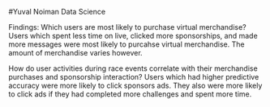 #Yuval Noiman Data Science

Findings:
Which users are most likely to purchase virtual merchandise? 
Users which spent less time on live, clicked more sponsorships, and made more messages were most likely to purcahse virtual merchandise. The amount of merchandise varies however.

How do user activities during race events correlate with their merchandise purchases and sponsorship interaction? 
Users which had higher predictive accuracy were more likely to click sponsors ads. They also were more likely to click ads if they had completed more challenges and spent more time.
